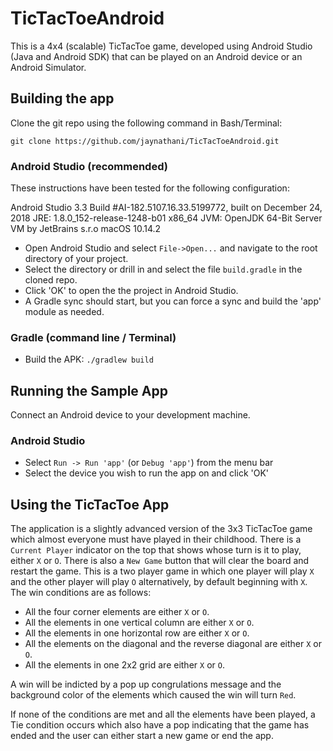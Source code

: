 # TicTacToeAndroid
This is a 4x4 (scalable) TicTacToe game, developed using Android Studio (Java and Android SDK) that can be played on an Android device or an Android Simulator. 

## Building the app
Clone the git repo using the following command in Bash/Terminal:

```
git clone https://github.com/jaynathani/TicTacToeAndroid.git
```

### Android Studio (recommended)

These instructions have been tested for the following configuration:

Android Studio 3.3
Build #AI-182.5107.16.33.5199772, built on December 24, 2018
JRE: 1.8.0_152-release-1248-b01 x86_64
JVM: OpenJDK 64-Bit Server VM by JetBrains s.r.o
macOS 10.14.2

* Open Android Studio and select `File->Open...` and navigate to the root directory of your project.
* Select the directory or drill in and select the file `build.gradle` in the cloned repo.
* Click 'OK' to open the the project in Android Studio.
* A Gradle sync should start, but you can force a sync and build the 'app' module as needed.

### Gradle (command line / Terminal)

* Build the APK: `./gradlew build`

## Running the Sample App

Connect an Android device to your development machine.

### Android Studio

* Select `Run -> Run 'app'` (or `Debug 'app'`) from the menu bar
* Select the device you wish to run the app on and click 'OK'

## Using the TicTacToe App

The application is a slightly advanced version of the 3x3 TicTacToe game which almost everyone must have played in their childhood. There is a `Current Player` indicator on the top that shows whose turn is it to play, either `X` or `O`. There is also a `New Game` button that will clear the board and restart the game. This is a two player game in which one player will play `X` and the other player will play `O` alternatively, by default beginning with `X`. The win conditions are as follows:

* All the four corner elements are either `X` or `O`.
* All the elements in one vertical column are either `X` or `O`.
* All the elements in one horizontal row are either `X` or `O`.
* All the elements on the diagonal and the reverse diagonal are either `X` or `O`.
* All the elements in one 2x2 grid are either `X` or `O`.

A win will be indicted by a pop up congrulations message and the background color of the elements which caused the win will turn `Red`. 

If none of the conditions are met and all the elements have been played, a Tie condition occurs which also have a pop indicating that the game has ended and the user can either start a new game or end the app.
